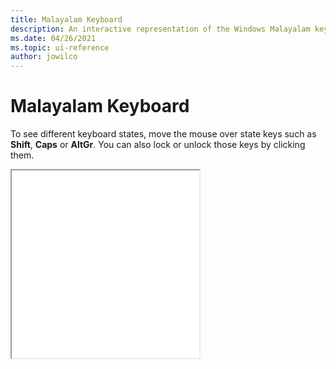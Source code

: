 ```yaml
---
title: Malayalam Keyboard
description: An interactive representation of the Windows Malayalam keyboard. To see different keyboard states, click or move the mouse over the state keys.
ms.date: 04/26/2021
ms.topic: ui-reference
author: jowilco
---
```


# Malayalam Keyboard

To see different keyboard states, move the mouse over state keys such as **Shift**, **Caps** or **AltGr**. You can also lock or unlock those keys by clicking them.

<iframe src="kbdinmal.html" height="300"></iframe>
